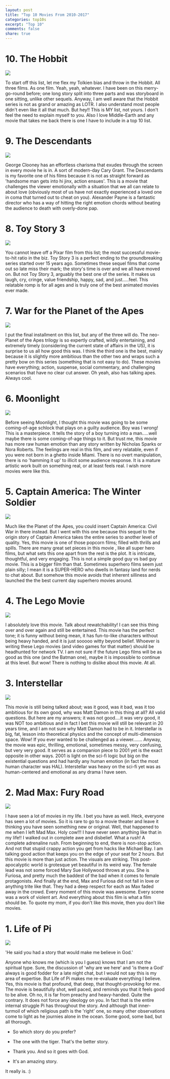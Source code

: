 ```yaml
---
layout: post
title: "Top 10 Movies From 2010-2017"
categories: top10s
excerpt: "Top 10"
comments: false
share: true
---
```



# 10. The Hobbit

![](https://atolkienistperspective.files.wordpress.com/2014/07/the-hobbit-trilogy-teaser-posters.jpg)
 
 To start off this list, let me flex my Tolkien bias and throw in the Hobbit. All three films. As one film. Yeah, yeah, whatever. I have been on this merry-go-round before; one long story split into three parts and was storyboard in one sitting, unlike other sequels. Anyway, I am well aware that the Hobbit series is not as grand or amazing as LOTR. I also understand most people didn't even like it all that much. But hey!! This is MY list, not yours. I don't feel the need to explain myself to you. Also I love Middle-Earth and any movie that takes me back there is one I have to include in a top 10 list. 
 


# 9. The Descendants

![](http://procrastinationchronicles.com/wp-content/uploads/2012/01/the-descendants-poster.jpeg)


George Clooney has an effortless charisma that exudes through the screen in every movie he is in. A sort of modern-day Cary Grant. The Descendants is my favorite one of his films because it is not as straight forward as 'handsome man gets into hi jinx, action ensues'. This is a movie that challenges the viewer emotionally with a situation that we all can relate to about love (obviously most of us have not exactly experienced a loved one in coma that turned out to cheat on you). Alexander Payne is a fantastic director who has a way of hitting the right emotion chords without beating the audience to death with overly-done pap.  





# 8. Toy Story 3

![](https://www.movieposter.com/posters/archive/main/109/MPW-54618)


You cannot leave off a Pixar film from this list; the most successful movie-to-hit ratio in the biz. Toy Story 3 is a perfect ending to the groundbreaking series started over 15 years ago. Sometimes these sequel films that come out so late miss their mark; the story's time is over and we all have moved on. But not Toy Story 3, arguably the best one of the series. It makes us laugh, cry, cringe, value friendship, happy, sad, and just.....feel. This relatable romp is for all ages and is truly one of the best animated movies ever made. 


# 7. War for the Planet of the Apes


![](http://cdn3-www.superherohype.com/assets/uploads/gallery/war-for-the-planet-of-the-apes/wftpota_poster.jpg)

I put the final installment on this list, but any of the three will do. The neo-Planet of the Apes trilogy is so expertly crafted, wildly entertaining, and extremely timely (considering the current state of affairs in the US), it is surprise to us all how good this was. I think the third one is the best, mainly because it is slightly more ambitious than the other two and wraps such a pretty bow on this series (something that is not easy to do). These movies have everything; action, suspense, social commentary, and challenging scenarios that have no clear cut answer. Oh yeah, also has talking apes. Always cool.  


# 6. Moonlight


![](http://keyassets.timeincuk.net/inspirewp/live/wp-content/uploads/sites/28/2017/02/130217moonlight.jpg)


Before seeing Moonlight, I thought this movie was going to be some coming-of-age schlock that plays on a guilty audience. Boy was I wrong! This is a masterpiece. It tells the story of a boy turning into a man.....well maybe there is some coming-of-age things to it. But trust me, this movie has more raw human emotion than any story written by Nicholas Sparks or Nora Roberts. The feelings are real in this film, and very relatable, even if you were not born in a ghetto inside Miami. There is no overt manipulation, there is no 'hamming it up' to illicit some audience response. It is a mature artistic work built on something real, or at least feels real. I wish more movies were like this. 




# 5. Captain America: The Winter Soldier

![](https://vignette2.wikia.nocookie.net/marvelcinematicuniverse/images/2/26/Cap_2_poster.jpg/revision/latest?cb=20140131142227)

Much like the Planet of the Apes, you could insert Captain America: Civil War in there instead. But I went with this one because this sequel to the origin story of Captain America takes the entire series to another level of quality. Yes, this movie is one of those popcorn films; filled with thrills and spills. There are many great set pieces in this movie , like all super hero films, but what sets this one apart from the rest is the plot. It is intricate, thoughtful, and very engaging. This is not a simple good guy vs bad guy movie. This is a bigger film than that. Sometimes superhero films seem just plain silly; I mean it is a SUPER-HERO who dwells in fantasy land for nerds to chat about. But somehow this movie avoids that inherent silliness and launched the the best current day superhero movies around.



# 4. The Lego Movie


![](http://www.countynewscenter.com/wp-content/uploads/lego-movie.jpg)


I absolutely love this movie. Talk about rewatchability! I can see this thing over and over again and still be entertained. This movie has the perfect tone; it is funny without being mean, it has fun-to-like characters without being heavy handed, and it is just sooooo witty beyond belief. Whoever is writing these Lego movies (and video games for that matter) should be headhunted for network TV. I am not sure if the future Lego films will be as good as this one (and the Batman one), maybe it is impossible to continue at this level. But wow! There is nothing to dislike about this movie. At all.



# 3. Interstellar

![](http://icscaracas.com/themint/wp-content/uploads/2015/05/Interstellar-1.jpg)


This movie is still being talked about; was it good, was it bad, was it too ambitious for its own good, why was Matt Damon in this thing at all? All valid questions. But here are my answers; it was not good....it was very good, it was NOT too ambitious and in fact I bet this movie will still be relevant in 20 years time, and I am not sure why Matt Damon had to be in it. Interstellar is big, fat, lesson into theoretical physics and the concept of multi-dimension space. Wow! If you ever wanted to be challenged as a viewer....... Anyway, the movie was epic, thrilling, emotional, sometimes messy, very confusing, but very very good. It serves as a companion piece to 2001 yet is the exact opposite in other ways. 2001 is light on the sci-fi logic but big on the existential questions and had hardly any human emotion (in fact the most human character was HAL). Interstellar was heavy on the sci-fi yet was as human-centered and emotional as any drama I have seen. 

# 2. Mad Max: Fury Road

![](http://sociologylegacy.pbworks.com/f/1444831991/Mad%20Max%20Fury%20Road%20-%20Tom%20Hardy%20-%202015%20Movies%20%282%29.jpg)


I have seen a lot of movies in my life. I bet you have as well. Heck, everyone has seen a lot of movies. So it is rare to go to a movie theater and leave it thinking you have seen something new or original. Well, that happened to me when I left Mad Max. Holy cow!!! I have never seen anything like that in my life!! I walked out in complete awe and disbelief. What a rush! A complete adrenaline rush. From beginning to end, there is non-stop action. And not that stupid crappy action you get from hacks like Michael Bay. I am talking good action that keeps you on the edge of your seat for 2 hours. But this movie is more than just action. The visuals are striking. This post-apocalyptic world is grotesque yet beautiful in its weird way. The female lead was not some forced Mary Sue Hollywood throws at you. She is Furiosa, and pretty much the baddest of the bad when it comes to female protagonists. And finally at the end, Max and Furiosa did not fall in love or anything trite like that. They had a deep respect for each as Max faded away in the crowd. Every moment of this movie was awesome. Every scene was a work of violent art. And everything about this film is what a film should be. To quote my mom, if you don't like this movie, then you don't like movies.


# 1. Life of Pi

![](http://s3.foxmovies.com/foxmovies/production/films/33/images/feature/film-page-feature-image-front-main-stage.jpg)


'He said you had a story that would make me believe in God.'


Anyone who knows me (which is you I guess) knows that I am not the spiritual type. Sure, the discussion of 'why are we here' and 'is there a God' always is good fodder for a late night chat, but I would not say this is my area of expertise. But Life of Pi makes me re-evaluate everything I believe. Yes, this movie is that profound, that deep, that thought-provoking for me. The movie is beautifully shot, well paced, and reminds you that it feels good to be alive. Oh no, it is far from preachy and heavy-handed. Quite the contrary. It does not force any ideology on you. In fact that is the entire internal struggle Pi has throughout the story. And although that inner-turmoil of which religious path is the 'right' one, so many other observations come to light as he journies alone in the ocean. Some good, some bad, but all thorough. 

- So which story do you prefer?

- The one with the tiger. That's the better story.

- Thank you. And so it goes with God.

- It's an amazing story.

It really is. :)